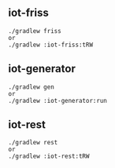 ## iot-friss

    ./gradlew friss
    or
    ./gradlew :iot-friss:tRW

## iot-generator

    ./gradlew gen
    or
    ./gradlew :iot-generator:run
    
## iot-rest

    ./gradlew rest
    or
    ./gradlew :iot-rest:tRW
    